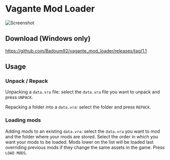 # Vagante Mod Loader

![Screenshot]([https://cdn.discordapp.com/attachments/892059047145119765/907628396362760192/mod_loader.png](https://cdn.discordapp.com/attachments/892059047145119765/907628396362760192/mod_loader.png?ex=6680ba10&is=667f6890&hm=afc68a5a65449a9e91b99aad5398f5ba164cb295c8d9f728901701c52b8a4929&))

## Download (Windows only)

https://github.com/Badoum92/vagante_mod_loader/releases/tag/1.1

## Usage

### Unpack / Repack

Unpacking a ``data.vra`` file: select the ``data.vra`` file you want to unpack and press ``UNPACK``.

Repacking a folder into a ``data.vra``: select the folder and press ``REPACK``.

### Loading mods

Adding mods to an existing ``data.vra``: select the ``data.vra`` you want to mod and the folder where your mods are stored.
Select the order in which you want your mods to be loaded. Mods lower on the list will be loaded last overriding previous mods if they change the same assets in the game.
Press ``LOAD MODS``.
